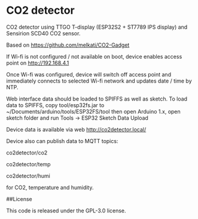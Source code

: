# CO2 detector

CO2 detector using TTGO T-display (ESP32S2 + ST7789 IPS display) and Sensirion SCD40 CO2 sensor.

Based on https://github.com/melkati/CO2-Gadget

If Wi-fi is not configured / not available on boot, device enables access point on http://192.168.4.1

Once Wi-fi was configured, device will switch off access point and immediately connects to selected Wi-fi network and updates date / time by NTP.

Web interface data should be loaded to SPIFFS as well as sketch.
To load data to SPIFFS, copy tool/esp32fs.jar to ~/Documents/arduino/tools/ESP32FS/tool
then open Arduino 1.x, open sketch folder and run Tools -> ESP32 Sketch Data Upload

Device data is available via web http://co2detector.local/

Device also can publish data to MQTT topics:

co2detector/co2

co2detector/temp

co2detector/humi


for CO2, temperature and humidity.

##License

This code is released under the GPL-3.0 license.